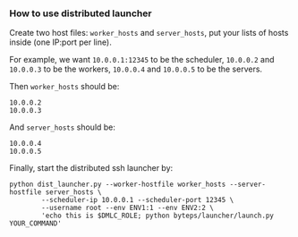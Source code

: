 ### How to use distributed launcher

Create two host files: `worker_hosts` and `server_hosts`, put your lists of hosts inside (one IP:port per line).

For example, we want `10.0.0.1:12345` to be the scheduler, `10.0.0.2` and `10.0.0.3` to be the workers, `10.0.0.4` and `10.0.0.5` to be the servers.

Then `worker_hosts` should be:
```
10.0.0.2
10.0.0.3
```

And `server_hosts` should be:
```
10.0.0.4
10.0.0.5
```

Finally, start the distributed ssh launcher by:  

```
python dist_launcher.py --worker-hostfile worker_hosts --server-hostfile server_hosts \
        --scheduler-ip 10.0.0.1 --scheduler-port 12345 \
        --username root --env ENV1:1 --env ENV2:2 \
        'echo this is $DMLC_ROLE; python byteps/launcher/launch.py YOUR_COMMAND'
```

